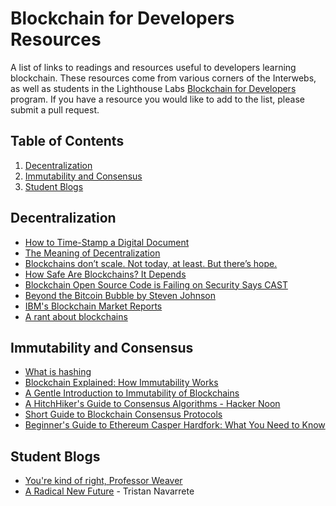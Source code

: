 # Blockchain for Developers Resources 

A list of links to readings and resources useful to developers learning blockchain. These resources come from various corners of the Interwebs, as well as students in the Lighthouse Labs [Blockchain for Developers](https://www.lighthouselabs.ca/blockchain-developers-course) program. If you have a resource you would like to add to the list, please submit a pull request.

## Table of Contents

1. [Decentralization](##Decentralization)
2. [Immutability and Consensus](##Immutability-and-Consensus)
3. [Student Blogs](##Student-Blogs)

## Decentralization

* [How to Time-Stamp a Digital Document](https://www.anf.es/pdf/Haber_Stornetta.pdf)
* [The Meaning of Decentralization](https://medium.com/@VitalikButerin/the-meaning-of-decentralization-a0c92b76a274)
* [Blockchains don’t scale. Not today, at least. But there’s hope.](https://hackernoon.com/blockchains-dont-scale-not-today-at-least-but-there-s-hope-2cb43946551a)
* [How Safe Are Blockchains? It Depends](https://hbr.org/2017/03/how-safe-are-blockchains-it-depends)
* [Blockchain Open Source Code is Failing on Security Says CAST](https://data-economy.com/blockchain-open-source-code-is-failing-on-security-says-cast/)
* [Beyond the Bitcoin Bubble by Steven Johnson](https://www.nytimes.com/2018/01/16/magazine/beyond-the-bitcoin-bubble.html)
* [IBM's Blockchain Market Reports](https://www-935.ibm.com/services/us/gbs/thoughtleadership/blockchainlibrary.html)
* [A rant about blockchains](https://hackernoon.com/a-rant-about-blockchains-2235b96d64cf) 

## Immutability and Consensus

* [What is hashing](https://blockgeeks.com/guides/what-is-hashing/)
* [Blockchain Explained: How Immutability Works](https://www.verypossible.com/blog/blockchain-explained-how-does-immutability-work)
* [A Gentle Introduction to Immutability of Blockchains](https://bitsonblocks.net/2016/02/29/a-gentle-introduction-to-immutability-of-blockchains/)
* [A HitchHiker's Guide to Consensus Algorithms - Hacker Noon](https://hackernoon.com/a-hitchhikers-guide-to-consensus-algorithms-d81aae3eb0e3)
* [Short Guide to Blockchain Consensus Protocols](https://www.coindesk.com/short-guide-blockchain-consensus-protocols/)
* [Beginner's Guide to Ethereum Casper Hardfork: What You Need to Know](https://blockonomi.com/ethereum-casper/)

## Student Blogs
* [You're kind of right, Professor Weaver](https://medium.com/@jrobinsondev/youre-kind-of-right-professor-weaver-a8ef9a2f7d68)
* [A Radical New Future](https://medium.com/@navarrete.tristan/a-radical-new-future-55330615c716) - Tristan Navarrete
